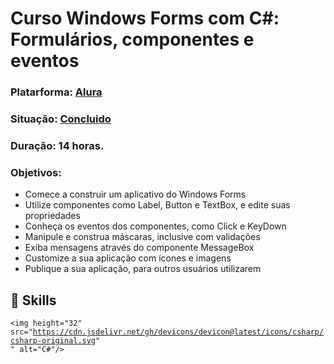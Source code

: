 
# Curso Windows Forms com C#: Formulários, componentes e eventos

### Platarforma: [Alura](https://cursos.alura.com.br/course/windows-forms-csharp-formularios-componentes-eventos "Heading link")

### Situação: [Concluido](https://cursos.alura.com.br/certificate/bruno-H/windows-forms-csharp-formularios-componentes-eventos "Heading link")



### Duração: 14 horas.

### Objetivos:
                
- Comece a construir um aplicativo do Windows Forms
- Utilize componentes como Label, Button e TextBox, e edite suas propriedades
-  Conheça os eventos dos componentes, como Click e KeyDown
-  Manipule e construa máscaras, inclusive com validações
-  Exiba mensagens através do componente MessageBox
-  Customize a sua aplicação com ícones e imagens
-  Publique a sua aplicação, para outros usuários utilizarem

## 🚀 Skills
<code><img height="32" src="https://cdn.jsdelivr.net/gh/devicons/devicon@latest/icons/csharp/csharp-original.svg" " alt="C#"/></code>
